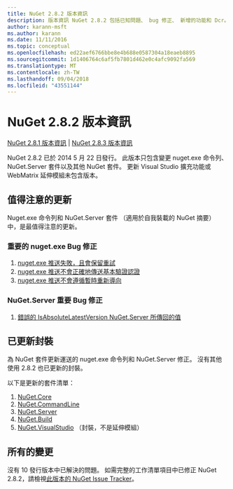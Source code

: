 ```yaml
---
title: NuGet 2.8.2 版本資訊
description: 版本資訊 NuGet 2.8.2 包括已知問題、 bug 修正、 新增的功能和 Dcr。
author: karann-msft
ms.author: karann
ms.date: 11/11/2016
ms.topic: conceptual
ms.openlocfilehash: ed22aef6766bbe8e4b688e0587304a18eaeb8895
ms.sourcegitcommit: 1d1406764c6af5fb7801d462e0c4afc9092fa569
ms.translationtype: MT
ms.contentlocale: zh-TW
ms.lasthandoff: 09/04/2018
ms.locfileid: "43551144"
---
```

# <a name="nuget-282-release-notes"></a>NuGet 2.8.2 版本資訊

[NuGet 2.8.1 版本資訊](../release-notes/nuget-2.8.1.md) | [NuGet 2.8.3 版本資訊](../release-notes/nuget-2.8.3.md)

NuGet 2.8.2 已於 2014 5 月 22 日發行。  此版本只包含變更 nuget.exe 命令列、 NuGet.Server 套件以及其他 NuGet 套件。  更新 Visual Studio 擴充功能或 WebMatrix 延伸模組未包含版本。

## <a name="notable-updates"></a>值得注意的更新

Nuget.exe 命令列和 NuGet.Server 套件 （適用於自我裝載的 NuGet 摘要） 中，是最值得注意的更新。

### <a name="important-nugetexe-bug-fixes"></a>重要的 nuget.exe Bug 修正

1. [nuget.exe 推送失敗，且會保留重試](https://nuget.codeplex.com/workitem/4000)
1. [nuget.exe 推送不會正確地傳送基本驗證認證](https://nuget.codeplex.com/workitem/4109)
1. [nuget.exe 推送不會遵循暫時重新導向](https://nuget.codeplex.com/workitem/4050)

### <a name="important-nugetserver-bug-fix"></a>NuGet.Server 重要 Bug 修正

1. [錯誤的 IsAbsoluteLatestVersion NuGet.Server 所傳回的值](https://nuget.codeplex.com/workitem/4147)

## <a name="packages-updated"></a>已更新封裝

為 NuGet 套件更新運送的 nuget.exe 命令列和 NuGet.Server 修正。  沒有其他使用 2.8.2 也已更新的封裝。

以下是更新的套件清單：

1. [NuGet.Core](https://www.nuget.org/packages/NuGet.Core/)
1. [NuGet.CommandLine](https://www.nuget.org/packages/NuGet.CommandLine/)
1. [NuGet.Server](https://www.nuget.org/packages/NuGet.Server/)
1. [NuGet.Build](https://www.nuget.org/packages/NuGet.Build/)
1. [NuGet.VisualStudio](https://www.nuget.org/packages/NuGet.VisualStudio/) （封裝，不是延伸模組）

## <a name="all-changes"></a>所有的變更
沒有 10 發行版本中已解決的問題。 如需完整的工作清單項目中已修正 NuGet 2.8.2，請檢視[此版本的 NuGet Issue Tracker](https://nuget.codeplex.com/workitem/list/advanced?keyword=&status=All&type=All&priority=All&release=NuGet%202.8.2&assignedTo=All&component=All&sortField=LastUpdatedDate&sortDirection=Descending&page=0&reasonClosed=All)。
